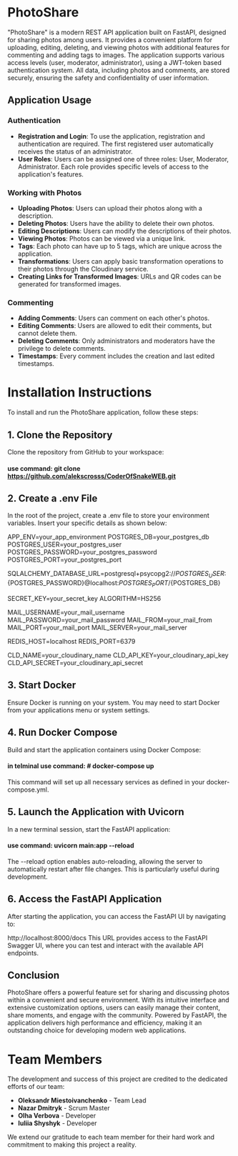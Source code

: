 # PhotoShare
"PhotoShare" is a modern REST API application built on FastAPI, designed for sharing photos among users. It provides a convenient platform for uploading, editing, deleting, and viewing photos with additional features for commenting and adding tags to images. The application supports various access levels (user, moderator, administrator), using a JWT-token based authentication system. All data, including photos and comments, are stored securely, ensuring the safety and confidentiality of user information.

## Application Usage

### Authentication

- **Registration and Login**: To use the application, registration and authentication are required. The first registered user automatically receives the status of an administrator.
- **User Roles**: Users can be assigned one of three roles: User, Moderator, Administrator. Each role provides specific levels of access to the application's features.

### Working with Photos

- **Uploading Photos**: Users can upload their photos along with a description.
- **Deleting Photos**: Users have the ability to delete their own photos.
- **Editing Descriptions**: Users can modify the descriptions of their photos.
- **Viewing Photos**: Photos can be viewed via a unique link.
- **Tags**: Each photo can have up to 5 tags, which are unique across the application.
- **Transformations**: Users can apply basic transformation operations to their photos through the Cloudinary service.
- **Creating Links for Transformed Images**: URLs and QR codes can be generated for transformed images.

### Commenting

- **Adding Comments**: Users can comment on each other's photos.
- **Editing Comments**: Users are allowed to edit their comments, but cannot delete them.
- **Deleting Comments**: Only administrators and moderators have the privilege to delete comments.
- **Timestamps**: Every comment includes the creation and last edited timestamps.


# Installation Instructions

To install and run the PhotoShare application, follow these steps:

## 1. Clone the Repository

Clone the repository from GitHub to your workspace:

#### use command: git clone https://github.com/alekscrosss/CoderOfSnakeWEB.git

## 2. Create a .env File
In the root of the project, create a .env file to store your environment variables. Insert your specific details as shown below:

APP_ENV=your_app_environment
POSTGRES_DB=your_postgres_db
POSTGRES_USER=your_postgres_user
POSTGRES_PASSWORD=your_postgres_password
POSTGRES_PORT=your_postgres_port

SQLALCHEMY_DATABASE_URL=postgresql+psycopg2://${POSTGRES_USER}:${POSTGRES_PASSWORD}@localhost:${POSTGRES_PORT}/${POSTGRES_DB}

SECRET_KEY=your_secret_key
ALGORITHM=HS256

MAIL_USERNAME=your_mail_username
MAIL_PASSWORD=your_mail_password
MAIL_FROM=your_mail_from
MAIL_PORT=your_mail_port
MAIL_SERVER=your_mail_server

REDIS_HOST=localhost
REDIS_PORT=6379

CLD_NAME=your_cloudinary_name
CLD_API_KEY=your_cloudinary_api_key
CLD_API_SECRET=your_cloudinary_api_secret

## 3. Start Docker
Ensure Docker is running on your system. You may need to start Docker from your applications menu or system settings.

## 4. Run Docker Compose
Build and start the application containers using Docker Compose:

#### in telminal use command: # docker-compose up
This command will set up all necessary services as defined in your docker-compose.yml.
## 5. Launch the Application with Uvicorn
In a new terminal session, start the FastAPI application:

#### use command: uvicorn main:app --reload
The --reload option enables auto-reloading, allowing the server to automatically restart after file changes. This is particularly useful during development.

## 6. Access the FastAPI Application
After starting the application, you can access the FastAPI UI by navigating to:

http://localhost:8000/docs
This URL provides access to the FastAPI Swagger UI, where you can test and interact with the available API endpoints.


## Conclusion

PhotoShare offers a powerful feature set for sharing and discussing photos within a convenient and secure environment. With its intuitive interface and extensive customization options, users can easily manage their content, share moments, and engage with the community. Powered by FastAPI, the application delivers high performance and efficiency, making it an outstanding choice for developing modern web applications.

# Team Members

The development and success of this project are credited to the dedicated efforts of our team:

- **Oleksandr Miestoivanchenko** - Team Lead
- **Nazar Dmitryk** - Scrum Master
- **Olha Verbova** - Developer
- **Iuliia Shyshyk** - Developer

We extend our gratitude to each team member for their hard work and commitment to making this project a reality.
